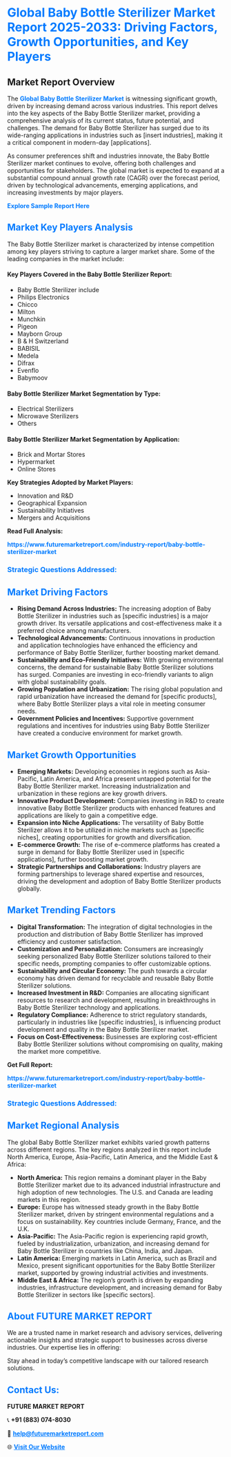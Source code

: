<h1 style="color: #007BFF;">Global Baby Bottle Sterilizer Market Report 2025-2033: Driving Factors, Growth Opportunities, and Key Players</h1>

<section id="overview">
<h2>Market Report Overview</h2>
<p>The <a href="https://www.futuremarketreport.com/industry-report/baby-bottle-sterilizer-market" style="color: #007BFF; text-decoration: none;"><strong>Global Baby Bottle Sterilizer Market</strong></a> is witnessing significant growth, driven by increasing demand across various industries. This report delves into the key aspects of the Baby Bottle Sterilizer market, providing a comprehensive analysis of its current status, future potential, and challenges. The demand for Baby Bottle Sterilizer has surged due to its wide-ranging applications in industries such as [insert industries], making it a critical component in modern-day [applications].</p>
<p>As consumer preferences shift and industries innovate, the Baby Bottle Sterilizer market continues to evolve, offering both challenges and opportunities for stakeholders. The global market is expected to expand at a substantial compound annual growth rate (CAGR) over the forecast period, driven by technological advancements, emerging applications, and increasing investments by major players.</p>
</section>

<section id="overview">
<p><a href="https://www.futuremarketreport.com/request-sample/reportId=98460" style="color: #007BFF; text-decoration: none;"><strong>Explore Sample Report Here</strong></a></p>
</section>

<section id="key-players">
<h2 style="color: #007BFF;">Market Key Players Analysis</h2>
<p>The Baby Bottle Sterilizer market is characterized by intense competition among key players striving to capture a larger market share. Some of the leading companies in the market include:</p>
<h4>Key Players Covered in the Baby Bottle Sterilizer Report:</h4>
<ul><li>Baby Bottle Sterilizer include</li><li>Philips Electronics</li><li>Chicco</li><li>Milton</li><li>Munchkin</li><li>Pigeon</li><li>Mayborn Group</li><li>B &amp; H Switzerland</li><li>BABISIL</li><li>Medela</li><li>Difrax</li><li>Evenflo</li><li>Babymoov</li></ul>
<h4>Baby Bottle Sterilizer Market Segmentation by Type:</h4>
<ul><li>Electrical Sterilizers</li><li>Microwave Sterilizers</li><li>Others</li></ul>

<h4>Baby Bottle Sterilizer Market Segmentation by Application:</h4>
<ul><li>Brick and Mortar Stores</li><li>Hypermarket</li><li>Online Stores</li></ul>
<p><strong>Key Strategies Adopted by Market Players:</strong></p>
<ul>
<li>Innovation and R&D</li>
<li>Geographical Expansion</li>
<li>Sustainability Initiatives</li>
<li>Mergers and Acquisitions</li>
</ul>
</section>

<section>
<p><strong>Read Full Analysis: </strong></p><a href="https://www.futuremarketreport.com/industry-report/baby-bottle-sterilizer-market" style="color: #007BFF; text-decoration: none;"><strong>https://www.futuremarketreport.com/industry-report/baby-bottle-sterilizer-market</strong></a>
<h3 style="color: #007BFF;">Strategic Questions Addressed:</h3>
</section>

<section id="driving-factors">
<h2 style="color: #007BFF;">Market Driving Factors</h2>
<ul>
<li><strong>Rising Demand Across Industries:</strong> The increasing adoption of Baby Bottle Sterilizer in industries such as [specific industries] is a major growth driver. Its versatile applications and cost-effectiveness make it a preferred choice among manufacturers.</li>
<li><strong>Technological Advancements:</strong> Continuous innovations in production and application technologies have enhanced the efficiency and performance of Baby Bottle Sterilizer, further boosting market demand.</li>
<li><strong>Sustainability and Eco-Friendly Initiatives:</strong> With growing environmental concerns, the demand for sustainable Baby Bottle Sterilizer solutions has surged. Companies are investing in eco-friendly variants to align with global sustainability goals.</li>
<li><strong>Growing Population and Urbanization:</strong> The rising global population and rapid urbanization have increased the demand for [specific products], where Baby Bottle Sterilizer plays a vital role in meeting consumer needs.</li>
<li><strong>Government Policies and Incentives:</strong> Supportive government regulations and incentives for industries using Baby Bottle Sterilizer have created a conducive environment for market growth.</li>
</ul>
</section>

<section id="growth-opportunities">
<h2 style="color: #007BFF;">Market Growth Opportunities</h2>
<ul>
<li><strong>Emerging Markets:</strong> Developing economies in regions such as Asia-Pacific, Latin America, and Africa present untapped potential for the Baby Bottle Sterilizer market. Increasing industrialization and urbanization in these regions are key growth drivers.</li>
<li><strong>Innovative Product Development:</strong> Companies investing in R&D to create innovative Baby Bottle Sterilizer products with enhanced features and applications are likely to gain a competitive edge.</li>
<li><strong>Expansion into Niche Applications:</strong> The versatility of Baby Bottle Sterilizer allows it to be utilized in niche markets such as [specific niches], creating opportunities for growth and diversification.</li>
<li><strong>E-commerce Growth:</strong> The rise of e-commerce platforms has created a surge in demand for Baby Bottle Sterilizer used in [specific applications], further boosting market growth.</li>
<li><strong>Strategic Partnerships and Collaborations:</strong> Industry players are forming partnerships to leverage shared expertise and resources, driving the development and adoption of Baby Bottle Sterilizer products globally.</li>
</ul>
</section>

<section id="trending-factors">
<h2 style="color: #007BFF;">Market Trending Factors</h2>
<ul>
<li><strong>Digital Transformation:</strong> The integration of digital technologies in the production and distribution of Baby Bottle Sterilizer has improved efficiency and customer satisfaction.</li>
<li><strong>Customization and Personalization:</strong> Consumers are increasingly seeking personalized Baby Bottle Sterilizer solutions tailored to their specific needs, prompting companies to offer customizable options.</li>
<li><strong>Sustainability and Circular Economy:</strong> The push towards a circular economy has driven demand for recyclable and reusable Baby Bottle Sterilizer solutions.</li>
<li><strong>Increased Investment in R&D:</strong> Companies are allocating significant resources to research and development, resulting in breakthroughs in Baby Bottle Sterilizer technology and applications.</li>
<li><strong>Regulatory Compliance:</strong> Adherence to strict regulatory standards, particularly in industries like [specific industries], is influencing product development and quality in the Baby Bottle Sterilizer market.</li>
<li><strong>Focus on Cost-Effectiveness:</strong> Businesses are exploring cost-efficient Baby Bottle Sterilizer solutions without compromising on quality, making the market more competitive.</li>
</ul>
</section>

<section>
<p><strong>Get Full Report: </strong></p><a href="https://www.futuremarketreport.com/industry-report/baby-bottle-sterilizer-market" style="color: #007BFF; text-decoration: none;"><strong>https://www.futuremarketreport.com/industry-report/baby-bottle-sterilizer-market</strong></a>
<h3 style="color: #007BFF;">Strategic Questions Addressed:</h3>
</section>


<section id="regional-analysis">
<h2 style="color: #007BFF;">Market Regional Analysis</h2>
<p>The global Baby Bottle Sterilizer market exhibits varied growth patterns across different regions. The key regions analyzed in this report include North America, Europe, Asia-Pacific, Latin America, and the Middle East & Africa:</p>
<ul>
<li><strong>North America:</strong> This region remains a dominant player in the Baby Bottle Sterilizer market due to its advanced industrial infrastructure and high adoption of new technologies. The U.S. and Canada are leading markets in this region.</li>
<li><strong>Europe:</strong> Europe has witnessed steady growth in the Baby Bottle Sterilizer market, driven by stringent environmental regulations and a focus on sustainability. Key countries include Germany, France, and the U.K.</li>
<li><strong>Asia-Pacific:</strong> The Asia-Pacific region is experiencing rapid growth, fueled by industrialization, urbanization, and increasing demand for Baby Bottle Sterilizer in countries like China, India, and Japan.</li>
<li><strong>Latin America:</strong> Emerging markets in Latin America, such as Brazil and Mexico, present significant opportunities for the Baby Bottle Sterilizer market, supported by growing industrial activities and investments.</li>
<li><strong>Middle East & Africa:</strong> The region’s growth is driven by expanding industries, infrastructure development, and increasing demand for Baby Bottle Sterilizer in sectors like [specific sectors].</li>
</ul>
</section>

<footer>
<h2 style="color: #007BFF;">About FUTURE MARKET REPORT</h2>
<p>We are a trusted name in market research and advisory services, delivering actionable insights and strategic support to businesses across diverse industries. Our expertise lies in offering:</p>

<p>Stay ahead in today’s competitive landscape with our tailored research solutions.</p>

<h2 style="color: #007BFF;">Contact Us:</h2>
<p><strong>FUTURE MARKET REPORT</strong></p>
<p>📞 <strong>+91 (883) 074-8030</strong></p>
<p>📧 <strong><a href="mailto:help@futuremarketreport.com" style="color: #007BFF;">help@futuremarketreport.com</a></strong></p>
<p>🌐 <strong><a href="https://www.futuremarketreport.com/" style="color: #007BFF;">Visit Our Website</a></strong></p>
</footer>